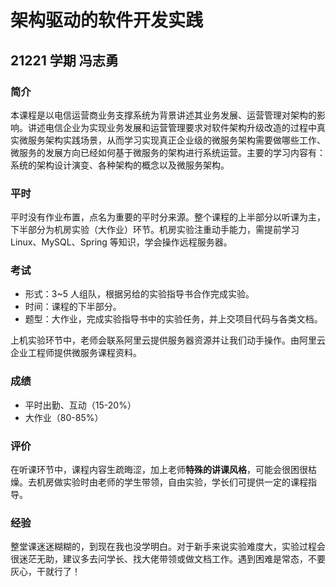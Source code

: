 # 架构驱动的软件开发实践

## 21221 学期 冯志勇

### 简介

本课程是以电信运营商业务支撑系统为背景讲述其业务发展、运营管理对架构的影响。讲述电信企业为实现业务发展和运营管理要求对软件架构升级改造的过程中真实微服务架构实践场景，从而学习实现真正企业级的微服务架构需要做哪些工作、微服务的发展方向已经如何基于微服务的架构进行系统运营。主要的学习内容有：系统的架构设计演变、各种架构的概念以及微服务架构。

### 平时

平时没有作业布置，点名为重要的平时分来源。整个课程的上半部分以听课为主，下半部分为机房实验（大作业）环节。机房实验注重动手能力，需提前学习 Linux、MySQL、Spring 等知识，学会操作远程服务器。

### 考试

- 形式：3~5 人组队，根据另给的实验指导书合作完成实验。
- 时间：课程的下半部分。
- 题型：大作业，完成实验指导书中的实验任务，并上交项目代码与各类文档。

上机实验环节中，老师会联系阿里云提供服务器资源并让我们动手操作。由阿里云企业工程师提供微服务课程资料。

### 成绩

* 平时出勤、互动（15-20%）
* 大作业（80-85%）

### 评价

在听课环节中，课程内容生疏晦涩，加上老师**特殊的讲课风格**，可能会很困很枯燥。去机房做实验时由老师的学生带领，自由实验，学长们可提供一定的课程指导。

### 经验

整堂课迷迷糊糊的，到现在我也没学明白。对于新手来说实验难度大，实验过程会很迷茫无助，建议多去问学长、找大佬带领或做文档工作。遇到困难是常态，不要灰心，干就行了！
